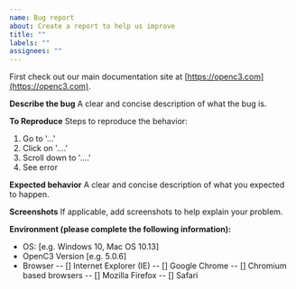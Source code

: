 ```yaml
---
name: Bug report
about: Create a report to help us improve
title: ""
labels: ""
assignees: ""
---
```


First check out our main documentation site at [https://openc3.com](https://openc3.com).

**Describe the bug**
A clear and concise description of what the bug is.

**To Reproduce**
Steps to reproduce the behavior:

1. Go to '...'
2. Click on '....'
3. Scroll down to '....'
4. See error

**Expected behavior**
A clear and concise description of what you expected to happen.

**Screenshots**
If applicable, add screenshots to help explain your problem.

**Environment (please complete the following information):**

- OS: [e.g. Windows 10, Mac OS 10.13]
- OpenC3 Version [e.g. 5.0.6]
- Browser
  -- [] Internet Explorer (IE)
  -- [] Google Chrome
  -- [] Chromium based browsers
  -- [] Mozilla Firefox
  -- [] Safari
